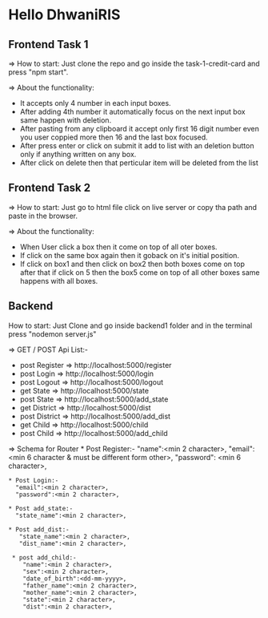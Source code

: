 # Hello DhwaniRIS

## Frontend Task 1

=> How to start:
   Just clone the repo and go inside the task-1-credit-card and press "npm start".

=> About the functionality:
  * It accepts only 4 number in each input boxes.
  * After adding 4th number it automatically focus on the next input box same happen with deletion.
  * After pasting from any clipboard it accept only first 16 digit number even you user coppied more then 16 and the last box focused.
  * After press enter or click on submit it add to list with an deletion button only if anything written on any box.
  * After click on delete then that perticular item will be deleted from the list

## Frontend Task 2

=> How to start:
   Just go to html file click on live server or copy tha path and paste in the browser.

=> About the functionality:
  * When User click a box then it come on top of all oter boxes.
  * If click on the same box again then it goback on it's initial position.
  * If click on box1 and then click on box2 then both boxes come on top 
    after that if click on 5 then the box5 come on top of all other boxes
    same happens with all boxes.

## Backend 

How to start:
Just Clone and go inside backend1 folder and in the terminal press "nodemon server.js"

=> GET / POST Api List:- 
  * post Register => http://localhost:5000/register
  * post Login => http://localhost:5000/login
  * post Logout => http://localhost:5000/logout
  * get State => http://localhost:5000/state
  * post State => http://localhost:5000/add_state
  * get District => http://localhost:5000/dist
  * post District => http://localhost:5000/add_dist
  * get Child => http://localhost:5000/child
  * post Child => http://localhost:5000/add_child
  
 => Schema for Router
    * Post Register:-
      "name":<min 2 character>,
      "email":<min 6 character & must be different form other>,
      "password": <min 6 character>,
      
    * Post Login:-
      "email":<min 2 character>,
      "password":<min 2 character>,

    * Post add_state:-
      "state_name":<min 2 character>,
      
    * Post add_dist:-
       "state_name":<min 2 character>,
       "dist_name":<min 2 character>,
       
     * post add_child:-
        "name":<min 2 character>,
        "sex":<min 2 character>,
        "date_of_birth":<dd-mm-yyyy>,
        "father_name":<min 2 character>,
        "mother_name":<min 2 character>,
        "state":<min 2 character>,
        "dist":<min 2 character>,
        
        
    
    
    
    
    
    
    
    
    
    
    
    
    
    
    
    
  

